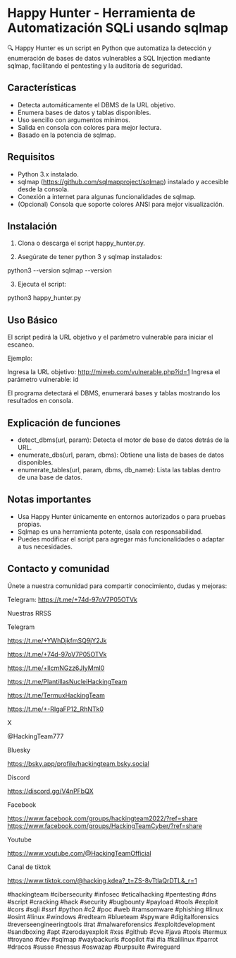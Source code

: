 Happy Hunter - Herramienta de Automatización SQLi usando sqlmap
================================================================

🔍 Happy Hunter es un script en Python que automatiza la detección y enumeración de bases de datos vulnerables a SQL Injection mediante sqlmap, facilitando el pentesting y la auditoría de seguridad.

Características
---------------

- Detecta automáticamente el DBMS de la URL objetivo.
- Enumera bases de datos y tablas disponibles.
- Uso sencillo con argumentos mínimos.
- Salida en consola con colores para mejor lectura.
- Basado en la potencia de sqlmap.

Requisitos
----------

- Python 3.x instalado.
- sqlmap (https://github.com/sqlmapproject/sqlmap) instalado y accesible desde la consola.
- Conexión a internet para algunas funcionalidades de sqlmap.
- (Opcional) Consola que soporte colores ANSI para mejor visualización.

Instalación
-----------

1. Clona o descarga el script happy_hunter.py.

2. Asegúrate de tener python 3 y sqlmap instalados:

python3 --version
sqlmap --version


3. Ejecuta el script:

python3 happy_hunter.py


Uso Básico
----------

El script pedirá la URL objetivo y el parámetro vulnerable para iniciar el escaneo.

Ejemplo:

Ingresa la URL objetivo: http://miweb.com/vulnerable.php?id=1
Ingresa el parámetro vulnerable: id


El programa detectará el DBMS, enumerará bases y tablas mostrando los resultados en consola.

Explicación de funciones
------------------------

- detect_dbms(url, param): Detecta el motor de base de datos detrás de la URL.
- enumerate_dbs(url, param, dbms): Obtiene una lista de bases de datos disponibles.
- enumerate_tables(url, param, dbms, db_name): Lista las tablas dentro de una base de datos.

Notas importantes
-----------------

- Usa Happy Hunter únicamente en entornos autorizados o para pruebas propias.
- Sqlmap es una herramienta potente, úsala con responsabilidad.
- Puedes modificar el script para agregar más funcionalidades o adaptar a tus necesidades.

Contacto y comunidad
--------------------

Únete a nuestra comunidad para compartir conocimiento, dudas y mejoras:

Telegram: https://t.me/+74d-97oV7P05OTVk  

Nuestras RRSS

Telegram

https://t.me/+YWhDjkfmSQ9jY2Jk

https://t.me/+74d-97oV7P05OTVk

https://t.me/+llcmNGzz6JIyMmI0

https://t.me/PlantillasNucleiHackingTeam

https://t.me/TermuxHackingTeam

https://t.me/+-RIgaFP12_RhNTk0

X

@HackingTeam777

Bluesky

https://bsky.app/profile/hackingteam.bsky.social

Discord

https://discord.gg/V4nPFbQX

Facebook

https://www.facebook.com/groups/hackingteam2022/?ref=share https://www.facebook.com/groups/HackingTeamCyber/?ref=share

Youtube

https://www.youtube.com/@HackingTeamOfficial

Canal de tiktok

https://www.tiktok.com/@hacking.kdea?_t=ZS-8vTtlaQrDTL&_r=1

#hackingteam #cibersecurity #infosec #eticalhacking #pentesting #dns #script #cracking #hack #security #bugbounty #payload #tools #exploit #cors #sqli #ssrf #python #c2 #poc #web #ramsomware #phishing #linux #osint #linux #windows #redteam #blueteam #spyware #digitalforensics #reverseengineeringtools #rat #malwareforensics #exploitdevelopment #sandboxing #apt #zerodayexploit #xss #github #cve #java #tools #termux #troyano #dev #sqlmap #waybackurls #copilot #ai #ia #kalilinux #parrot #dracos #susse #nessus #oswazap #burpsuite #wireguard
